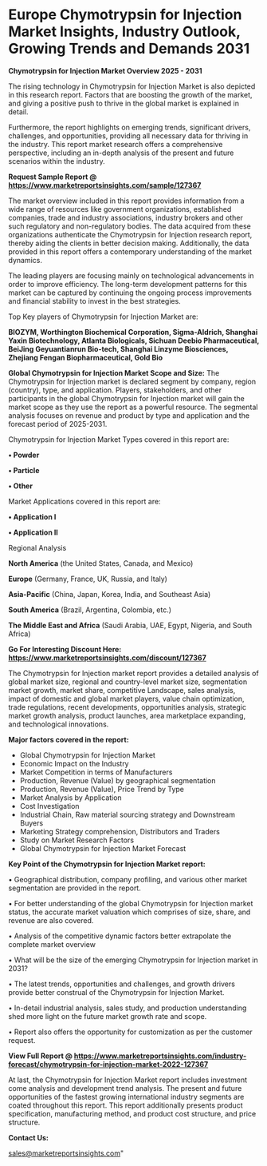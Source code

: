   # Europe Chymotrypsin for Injection Market Insights, Industry Outlook, Growing Trends and Demands 2031

<Strong> Chymotrypsin for Injection Market Overview 2025 - 2031</strong>

The rising technology in Chymotrypsin for Injection Market is also depicted in this research report. Factors that are boosting the growth of the market, and giving a positive push to thrive in the global market is explained in detail.

Furthermore, the report highlights on emerging trends, significant drivers, challenges, and opportunities, providing all necessary data for thriving in the industry. This report market research offers a comprehensive perspective, including an in-depth analysis of the present and future scenarios within the industry.

<strong>Request Sample Report @ <a href=https://www.marketreportsinsights.com/sample/127367>https://www.marketreportsinsights.com/sample/127367</a></strong>

The market overview included in this report provides information from a wide range of resources like government organizations, established companies, trade and industry associations, industry brokers and other such regulatory and non-regulatory bodies. The data acquired from these organizations authenticate the Chymotrypsin for Injection research report, thereby aiding the clients in better decision making. Additionally, the data provided in this report offers a contemporary understanding of the market dynamics.

The leading players are focusing mainly on technological advancements in order to improve efficiency. The long-term development patterns for this market can be captured by continuing the ongoing process improvements and financial stability to invest in the best strategies.

Top Key players of Chymotrypsin for Injection Market are:

<strong>BIOZYM, Worthington Biochemical Corporation, Sigma-Aldrich, Shanghai Yaxin Biotechnology, Atlanta Biologicals, Sichuan Deebio Pharmaceutical, BeiJing Geyuantianrun Bio-tech, Shanghai Linzyme Biosciences, Zhejiang Fengan Biopharmaceutical, Gold Bio</strong>

<strong><b>Global Chymotrypsin for Injection Market Scope and Size:</b></strong>
The Chymotrypsin for Injection market is declared segment by company, region (country), type, and application. Players, stakeholders, and other participants in the global Chymotrypsin for Injection market will gain the market scope as they use the report as a powerful resource. The segmental analysis focuses on revenue and product by type and application and the forecast period of 2025-2031.

Chymotrypsin for Injection Market Types covered in this report are:

<strong>• Powder

• Particle

• Other</strong>

Market Applications covered in this report are:

<strong>• Application I

• Application II</strong> 

Regional Analysis

<strong>North America</strong> (the United States, Canada, and Mexico)

<strong>Europe</strong> (Germany, France, UK, Russia, and Italy)

<strong>Asia-Pacific</strong> (China, Japan, Korea, India, and Southeast Asia)

<strong>South America</strong> (Brazil, Argentina, Colombia, etc.)

<strong>The Middle East and Africa</strong> (Saudi Arabia, UAE, Egypt, Nigeria, and South Africa)

<strong>Go For Interesting Discount Here: <a href=https://www.marketreportsinsights.com/discount/127367>https://www.marketreportsinsights.com/discount/127367</a></strong>

The Chymotrypsin for Injection market report provides a detailed analysis of global market size, regional and country-level market size, segmentation market growth, market share, competitive Landscape, sales analysis, impact of domestic and global market players, value chain optimization, trade regulations, recent developments, opportunities analysis, strategic market growth analysis, product launches, area marketplace expanding, and technological innovations.

<strong><b>Major factors covered in the report:</b></strong>
<ul>
  <li>Global Chymotrypsin for Injection Market </li>
  <li>Economic Impact on the Industry</li>
  <li>Market Competition in terms of Manufacturers</li>
  <li>Production, Revenue (Value) by geographical segmentation</li>
  <li>Production, Revenue (Value), Price Trend by Type</li>
  <li>Market Analysis by Application</li>
  <li>Cost Investigation</li>
  <li>Industrial Chain, Raw material sourcing strategy and Downstream Buyers</li>
  <li>Marketing Strategy comprehension, Distributors and Traders</li>
  <li>Study on Market Research Factors</li>
  <li>Global Chymotrypsin for Injection Market Forecast</li>
</ul>

<strong><b>Key Point of the Chymotrypsin for Injection Market report:</b></strong>

• Geographical distribution, company profiling, and various other market segmentation are provided in the report.

• For better understanding of the global Chymotrypsin for Injection market status, the accurate market valuation which comprises of size, share, and revenue are also covered.

• Analysis of the competitive dynamic factors better extrapolate the complete market overview

• What will be the size of the emerging Chymotrypsin for Injection market in 2031?

• The latest trends, opportunities and challenges, and growth drivers provide better construal of the Chymotrypsin for Injection Market.

• In-detail industrial analysis, sales study, and production understanding shed more light on the future market growth rate and scope.

• Report also offers the opportunity for customization as per the customer request.

<strong><b>View Full Report @ <a href=https://www.marketreportsinsights.com/industry-forecast/chymotrypsin-for-injection-market-2022-127367>https://www.marketreportsinsights.com/industry-forecast/chymotrypsin-for-injection-market-2022-127367</a></b></strong>


At last, the Chymotrypsin for Injection Market report includes investment come analysis and development trend analysis. The present and future opportunities of the fastest growing international industry segments are coated throughout this report. This report additionally presents product specification, manufacturing method, and product cost structure, and price structure.

<strong>Contact Us:</strong>

sales@marketreportsinsights.com"
